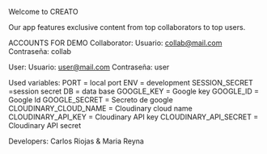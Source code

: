 Welcome to CREATO

Our app features exclusive content from top collaborators to top users.

ACCOUNTS FOR DEMO
Collaborator:
Usuario: collab@mail.com
Contraseña: collab

User:
Usuario: user@mail.com
Contraseña: user

Used variables:
PORT = local port
ENV = development
SESSION_SECRET =session secret
DB = data base
GOOGLE_KEY = Google key
GOOGLE_ID = Google Id
GOOGLE_SECRET = Secreto de google
CLOUDINARY_CLOUD_NAME = Cloudinary cloud name
CLOUDINARY_API_KEY = Cloudinary API key
CLOUDINARY_API_SECRET = Cloudinary API secret

Developers:
Carlos Riojas & Maria Reyna